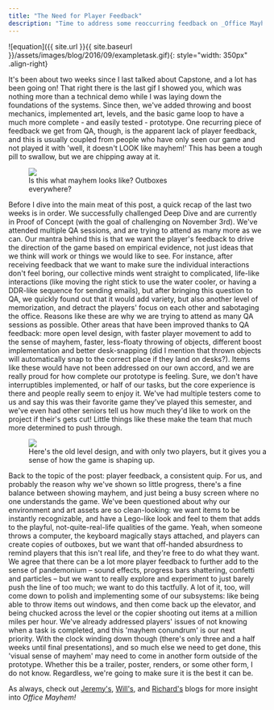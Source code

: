 ```yaml
---
title: "The Need for Player Feedback"
description: "Time to address some reoccurring feedback on _Office Mayhem._ We're getting to it, I promise."
---
```


![equation]({{ site.url }}{{ site.baseurl }}/assets/images/blog/2016/09/exampletask.gif){: style="width: 350px" .align-right}

It's been about two weeks since I last talked about Capstone, and a lot has been going on! That right there is the last gif I showed you, which was nothing more than a technical demo while I was laying down the foundations of the systems. Since then, we've added throwing and boost mechanics, implemented art, levels, and the basic game loop to have a much more complete - and easily tested - prototype. One recurring piece of feedback we get from QA, though, is the apparent lack of player feedback, and this is usually coupled from people who have only seen our game and not played it with 'well, it doesn't LOOK like mayhem!' This has been a tough pill to swallow, but we are chipping away at it.

<figure class="align-left" style="width: 350px">
  <img src="{{ site.url }}{{ site.baseurl }}/assets/images/blog/2016/10/mayhem.jpg">
  <figcaption>Is this what mayhem looks like? Outboxes everywhere?</figcaption>
</figure>


Before I dive into the main meat of this post, a quick recap of the last two weeks is in order. We successfully challenged Deep Dive and are currently in Proof of Concept (with the goal of challenging on November 3rd). We've attended multiple QA sessions, and are trying to attend as many more as we can. Our mantra behind this is that we want the player's feedback to drive the direction of the game based on empirical evidence, not just ideas that we think will work or things we would like to see. For instance, after receiving feedback that we want to make sure the individual interactions don't feel boring, our collective minds went straight to complicated, life-like interactions (like moving the right stick to use the water cooler, or having a DDR-like sequence for sending emails), but after bringing this question to QA, we quickly found out that it would add variety, but also another level of memorization, and detract the players' focus on each other and sabotaging the office. Reasons like these are why we are trying to attend as many QA sessions as possible. Other areas that have been improved thanks to QA feedback: more open level design, with faster player movement to add to the sense of mayhem, faster, less-floaty throwing of objects, different boost implementation and better desk-snapping (did I mention that thrown objects will automatically snap to the correct place if they land on desks?). Items like these would have not been addressed on our own accord, and we are really proud for how complete our prototype is feeling. Sure, we don't have interruptibles implemented, or half of our tasks, but the core experience is there and people really seem to enjoy it. We've had multiple testers come to us and say this was their favorite game they've played this semester, and we've even had other seniors tell us how much they'd like to work on the project if their's gets cut! Little things like these make the team that much more determined to push through.


<figure class="align-center" style="width: 500px">
  <img src="{{ site.url }}{{ site.baseurl }}/assets/images/blog/2016/10/multiplayer.gif">
  <figcaption>Here's the old level design, and with only two players, but it gives you a sense of how the game is shaping up.</figcaption>
</figure>


Back to the topic of the post: player feedback, a consistent quip. For us, and probably the reason why we've shown so little progress, there's a fine balance between showing mayhem, and just being a busy screen where no one understands the game. We've been questioned about why our environment and art assets are so clean-looking: we want items to be instantly recognizable, and have a Lego-like look and feel to them that adds to the playful, not-quite-real-life qualities of the game. Yeah, when someone throws a computer, the keyboard magically stays attached, and players can create copies of outboxes, but we want that off-handed absurdness to remind players that this isn't real life, and they're free to do what they want. We agree that there can be a lot more player feedback to further add to the sense of pandemonium – sound effects, progress bars shattering, confetti and particles – but we want to really explore and experiment to just barely push the line of too much; we want to do this tactfully. A lot of it, too, will come down to polish and implementing some of our subsystems: like being able to throw items out windows, and then come back up the elevator, and being chucked across the level or the copier shooting out items at a million miles per hour. We've already addressed players' issues of not knowing when a task is completed, and this 'mayhem conundrum' is our next priority. With the clock winding down though (there's only three and a half weeks until final presentations), and so much else we need to get done, this 'visual sense of mayhem' may need to come in another form outside of the prototype. Whether this be a trailer, poster, renders, or some other form, I do not know. Regardless, we're going to make sure it is the best it can be.

As always, check out [Jeremy's](https://jeremyroot.squarespace.com/blog/), [Will's](http://willconcannonart.com/blog), and [Richard's](http://richardkingcapstone.blogspot.com) blogs for more insight into _Office Mayhem!_
